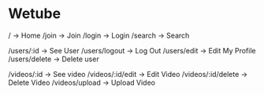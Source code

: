 # Wetube

/ -> Home
/join -> Join
/login -> Login
/search -> Search

/users/:id -> See User
/users/logout -> Log Out 
/users/edit -> Edit My Profile
/users/delete -> Delete user

/videos/:id -> See video
/videos/:id/edit -> Edit Video
/videos/:id/delete -> Delete Video
/videos/upload -> Upload Video
